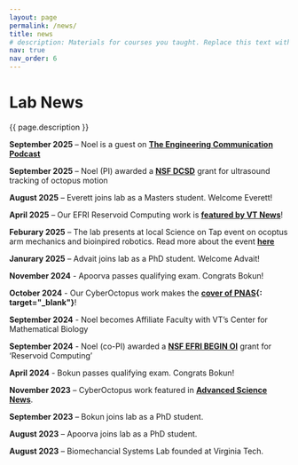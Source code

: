 ```yaml
---
layout: page
permalink: /news/
title: news
# description: Materials for courses you taught. Replace this text with your description.
nav: true
nav_order: 6
---
```


# Lab News
    
<p class="post-description">{{ page.description }}</p>

**September 2025** – Noel is a guest on **[The Engineering Communication Podcast](https://open.spotify.com/show/2UFJbdGgJRIqaOjNPN1v8z)**

**September 2025** – Noel (PI) awarded a **[NSF DCSD](https://www.nsf.gov/awardsearch/showAward?AWD_ID=2528850&HistoricalAwards=false)** grant for ultrasound tracking of octopus motion

**August 2025** – Everett joins lab as a Masters student. Welcome Everett!

**April 2025** – Our EFRI Reservoid Computing work is **[featured by VT News](https://news.vt.edu/articles/2025/04/eng-me-clahs-nsf-efri-pericyte-computer.html)**! 

**Feburary 2025** – The lab presents at local Science on Tap event on ocoptus arm mechanics and bioinpired robotics. Read more about the event **[here](https://communicatingscience.isce.vt.edu/news/Center_for_Communicating_Science_newsletter/Science_on_Tap_Ink-credible_Octopus-Inspired_Robot_Arms.html)**

**Janurary 2025** – Advait joins lab as a PhD student. Welcome Advait!

**November 2024** - Apoorva passes qualifying exam. Congrats Bokun! 

**October 2024** - Our CyberOctopus work makes the **[cover of PNAS](../pubs/2024_PNAS_cover.pdf){: target="_blank"}**! 

**September 2024** - Noel becomes Affiliate Faculty with VT’s Center for Mathematical Biology

**September 2024** - Noel (co-PI) awarded a **[NSF EFRI BEGIN OI](https://www.nsf.gov/awardsearch/showAward?AWD_ID=2422340)** grant for ‘Reservoid Computing’

**April 2024** - Bokun passes qualifying exam. Congrats Bokun!

**November 2023** – CyberOctopus work featured in **[Advanced Science News](https://www.advancedsciencenews.com/meet-cyberoctopus-your-guide-to-the-world-of-machine-learning-cephalopods/)**.

**September 2023** – Bokun joins lab as a PhD student.

**August 2023** – Apoorva joins lab as a PhD student.

**August 2023** – Biomechancial Systems Lab founded at Virginia Tech.
